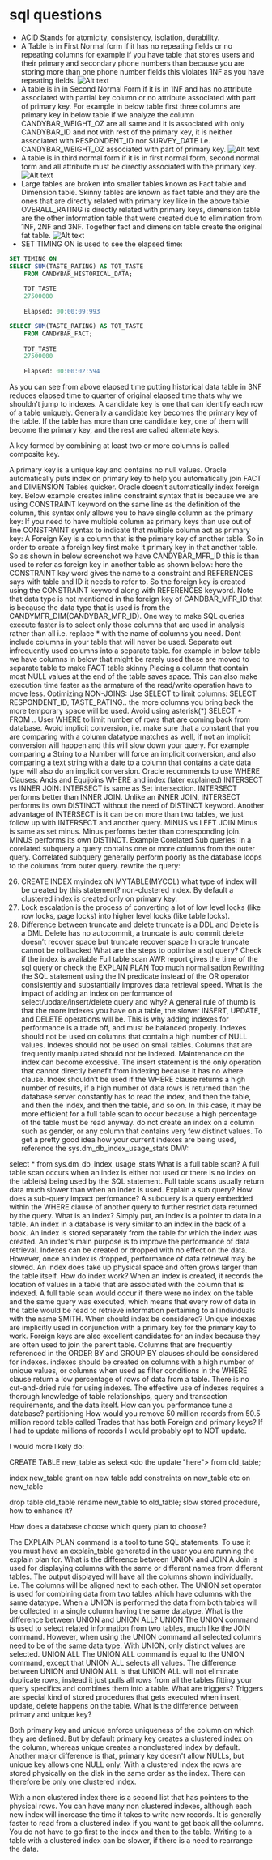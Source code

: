 # sql questions

 - ACID Stands for atomicity, consistency, isolation, durability.
 - A Table is in First Normal form if it has no repeating fields or no repeating columns for example if you have table that stores users and their primary and secondary phone numbers than because you are storing more than one phone number fields this violates 1NF as you have repeating fields.
 ![Alt text](images/1nf.png?raw=true "1NF")
 - A table is in in Second Normal Form if it is in 1NF and has no attribute associated with partial key column or no attribute associated with part of primary key. For example in below table first three columns are primary key in below table if we analyze the column CANDYBAR_WEIGHT_OZ are all same and it is associated with only CANDYBAR_ID and not with rest of the primary key, it is neither associated with RESPONDENT_ID nor SURVEY_DATE i.e. CANDYBAR_WEIGHT_OZ associated with part of primary key. 
 ![Alt text](images/2nf.png?raw=true "2NF")
 - A table is in third normal form if it is in first normal form, second normal form and all attribute must be directly associated with the primary key.
 ![Alt text](images/3nf.png?raw=true "3NF")
 - Large tables are broken into smaller tables known as Fact table and Dimension table. Skinny tables are known as fact table and they are the ones that are directly related with primary key like in the above table OVERALL_RATING is directly related with primary keys, dimension table are the other information table that were created due to elimination from 1NF, 2NF and 3NF. Together fact and dimension table create the original fat table.
 ![Alt text](images/FandD.png?raw=true "Fact and Dimensions")
 - SET TIMING ON is used to see the elapsed time:

```sql
SET TIMING ON
SELECT SUM(TASTE_RATING) AS TOT_TASTE 
    FROM CANDYBAR_HISTORICAL_DATA;
    
    TOT_TASTE
    27500000
    
    Elapsed: 00:00:09:993

SELECT SUM(TASTE_RATING) AS TOT_TASTE 
    FROM CANDYBAR_FACT;
    
    TOT_TASTE
    27500000
    
    Elapsed: 00:00:02:594

```
As you can see from above elapsed time putting historical data table in 3NF reduces elapsed time to quarter of original elapsed time thats why we shouldn’t jump to indexes.
A candidate key is one that can identify each row of a table uniquely.
Generally a candidate key becomes the primary key of the table. If the table has more than one candidate key, one of them will become the primary key, and the rest are called alternate  keys. 

A key formed by combining at least two or more columns is called composite key.

A primary key is a unique key and contains no null values.
Oracle automatically puts index on primary key to help you automatically join FACT and DIMENSION Tables quicker. Oracle doesn’t automatically index foreign key.
Below example creates inline constraint syntax that is because we are using CONSTRAINT keyword on the same line as the definition of the column, this syntax only allows you to have single column as the primary key:
If you need to have multiple column as primary keys than use out of line CONSTRAINT syntax to indicate that multiple column act as primary key:
A Foreign Key is a column that is the primary key of another table. So in order to create a foreign key first make it primary key in that another table. So as shown in below screenshot we have CANDYBAR_MFR_ID this is than used to refer as foreign key in another table as shown below: here the CONSTRAINT key word gives the name to a constraint and REFERENCES says with table and ID it needs to refer to. So the foreign key is created using the CONSTRAINT keyword along with REFERENCES keyword. Note that data type is not mentioned in the foreign key of CANDBAR_MFR_ID that is because the data type that is used is from the CANDYMFR_DIM(CANDYBAR_MFR_ID).
One way to make SQL queries execute faster is to select only those columns that are used in analysis rather than all i.e. replace * with the name of columns you need.
Dont include columns in your table that will never be used. Separate out infrequently used columns into a separate table. for example in below table we have columns in below that might be rarely used these are moved to separate table to make FACT table skinny 
Placing a column that contain most NULL values at the end of the table saves space. This can also make execution time faster as the armature of the read/write operation have to move less.
Optimizing NON-JOINS:
Use SELECT to limit columns: SELECT RESPONDENT_ID, TASTE_RATING.. the more columns you bring back the more temporary space will be used.
Avoid using asterisk(*) SELECT * FROM .. 
User WHERE to limit number of rows that are coming back from database.
Avoid implicit conversion, i.e. make sure that a constant that you are comparing with a column datatype matches as well, if not an implicit conversion will happen and this will slow down your query. For example comparing a String to a Number will force an implicit conversion, and also comparing a text string with a date to a column that contains a date data type will also do an implicit conversion.
Oracle recommends to use WHERE Clauses: Ands and Equijoins
WHERE and index (later explained)
INTERSECT vs INNER JOIN: 
INTERSECT is same as Set intersection.
INTERSECT performs better than INNER JOIN.
Unlike an iNNER JOIN, INTERSECT performs its own DISTINCT without the need of DISTINCT keyword. 
Another advantage of INTERSECT is it can be on more than two tables, we just follow up with INTERSECT and another query.
MINUS vs LEFT JOIN
Minus is same as set minus.
Minus performs better than corresponding join.
MINUS performs its own DISTINCT.
Example 
Corelated Sub queries:
In a corelated subquery a query contains one or more columns from the outer query. Correlated subquery generally perform poorly as the database loops to the columns from outer query. 
rewrite the query:

26. CREATE INDEX myindex oN MYTABLE(MYCOL) what type of index will be created by this statement?
non-clustered index. By default a clustered index is created only on primary key.
27. Lock escalation is the process of converting a lot of low level locks (like row locks, page locks) into higher level locks (like table locks). 
28. Difference between truncate and delete
truncate is a DDL and Delete is a DML
Delete has no autocommit, a truncate is auto commit
delete doesn’t recover space but truncate recover space
In oracle truncate cannot be rollbacked
What are the steps to optimise a sql query?
Check if the index is available
Full table scan
AWR report gives the time of the sql query or check the EXPLAIN PLAN
Too much normalisation
Rewriting the SQL statement using the IN predicate instead of the OR operator consistently and substantially improves data retrieval speed.
What is the impact of adding an index on performance of select/update/insert/delete query and why?
A general rule of thumb is that the more indexes you have on a table, the slower INSERT, UPDATE, and DELETE operations will be. This is why adding indexes for performance is a trade off, and must be balanced properly.
Indexes should not be used on columns that contain a high number of NULL values.
Indexes should not be used on small tables.
Columns that are frequently manipulated should not be indexed. Maintenance on the index can become excessive.
The insert statement is the only operation that cannot directly benefit from indexing because it has no where clause.
Index shouldn’t be used if the WHERE clause returns a high number of results, if a high number of data rows is returned than the database server constantly has to read the index, and then the table, and then the index, and then the table, and so on. In this case, it may be more efficient for a full table scan to occur because a high percentage of the table must be read anyway.
do not create an index on a column such as gender, or any column that contains very few distinct values.
To get a pretty good idea how your current indexes are being used, reference the sys.dm_db_index_usage_stats DMV:

select * from sys.dm_db_index_usage_stats
What is a full table scan?
A full table scan occurs when an index is either not used or there is no index on the table(s) being used by the SQL statement. Full table scans usually return data much slower than when an index is used.
Explain a sub query? How does a sub-query impact perfomance?
A subquery is a query embedded within the WHERE clause of another query to further restrict data returned by the query. 
What is an index?
Simply put, an index is a pointer to data in a table. An index in a database is very similar to an index in the back of a book.
An index is stored separately from the table for which the index was created. An index's main purpose is to improve the performance of data retrieval. Indexes can be created or dropped with no effect on the data. However, once an index is dropped, performance of data retrieval may be slowed. An index does take up physical space and often grows larger than the table itself.
How do index work?
When an index is created, it records the location of values in a table that are associated with the column that is indexed. A full table scan would occur if there were no index on the table and the same query was executed, which means that every row of data in the table would be read to retrieve information pertaining to all individuals with the name SMITH.
When should index be considered?
Unique indexes are implicitly used in conjunction with a primary key for the primary key to work. 
Foreign keys are also excellent candidates for an index because they are often used to join the parent table. 
Columns that are frequently referenced in the ORDER BY and GROUP BY clauses should be considered for indexes. 
indexes should be created on columns with a high number of unique values, or columns when used as filter conditions in the WHERE clause return a low percentage of rows of data from a table.
There is no cut-and-dried rule for using indexes. The effective use of indexes requires a thorough knowledge of table relationships, query and transaction requirements, and the data itself.
How can you performance tune a database?
partitioning
How would you remove 50 million records from 50.5 million record table called Trades that has both Foreign and primary keys?
If I had to update millions of records I would probably opt to NOT update.

I would more likely do:

CREATE TABLE new_table as select <do the update "here"> from old_table;

index new_table
grant on new table
add constraints on new_table
etc on new_table

drop table old_table
rename new_table to old_table;
slow stored procedure, how to enhance it?

How does a database choose which query plan to choose?

The EXPLAIN PLAN command is a tool to tune SQL statements. To use it you must have an explain_table generated in the user you are running the explain plan for. 
What is the difference between UNION and JOIN
A Join is used for displaying columns with the same or different names from different tables. The output displayed will have all the columns shown individually. i.e. The columns will be aligned next to each other.
The UNION set operator is used for combining data from two tables which have columns with the same datatype. When a UNION is performed the data from both tables will be collected in a single column having the same datatype.
What is the difference between UNION and UNION ALL?
UNION
   The UNION command is used to select related information from two tables, much like the JOIN command. However, when using the UNION command all selected columns need to be of the same data type. With UNION, only distinct values are selected.
UNION ALL
     The UNION ALL command is equal to the UNION command, except that UNION ALL selects all values.
The difference between UNION and UNION ALL is that UNION ALL will not eliminate duplicate rows, instead it just pulls all rows from all the tables fitting your query specifics and combines them into a table.
What are triggers?
Triggers are special kind of stored procedures that gets executed when insert, update, delete happens on the table.
What is the difference between primary and unique key?

Both primary key and unique enforce uniqueness of the column on which they are defined. But by default primary key creates a clustered index on the column, whereas unique creates a nonclustered index by default. Another major difference is that, primary key doesn't allow NULLs, but unique key allows one NULL only.
With a clustered index the rows are stored physically on the disk in the same order as the index. There can therefore be only one clustered index.

With a non clustered index there is a second list that has pointers to the physical rows. You can have many non clustered indexes, although each new index will increase the time it takes to write new records.  It is generally faster to read from a clustered index if you want to get back all the columns. You do not have to go first to the index and then to the table. Writing to a table with a clustered index can be slower, if there is a need to rearrange the data.


